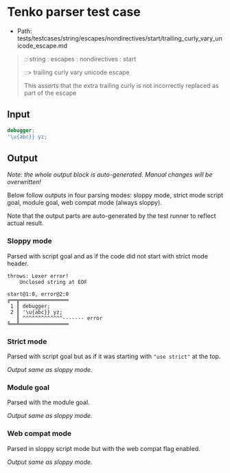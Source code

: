 # Tenko parser test case

- Path: tests/testcases/string/escapes/nondirectives/start/trailing_curly_vary_unicode_escape.md

> :: string : escapes : nondirectives : start
>
> ::> trailing curly vary unicode escape
>
> This asserts that the extra trailing curly is not incorrectly replaced as part of the escape

## Input

`````js
debugger;
'\u{abc}} yz;
`````

## Output

_Note: the whole output block is auto-generated. Manual changes will be overwritten!_

Below follow outputs in four parsing modes: sloppy mode, strict mode script goal, module goal, web compat mode (always sloppy).

Note that the output parts are auto-generated by the test runner to reflect actual result.

### Sloppy mode

Parsed with script goal and as if the code did not start with strict mode header.

`````
throws: Lexer error!
    Unclosed string at EOF

start@1:0, error@2:0
╔══╦════════════════
 1 ║ debugger;
 2 ║ '\u{abc}} yz;
   ║ ^^^^^^^^^^^^^------- error
╚══╩════════════════

`````

### Strict mode

Parsed with script goal but as if it was starting with `"use strict"` at the top.

_Output same as sloppy mode._

### Module goal

Parsed with the module goal.

_Output same as sloppy mode._

### Web compat mode

Parsed in sloppy script mode but with the web compat flag enabled.

_Output same as sloppy mode._
